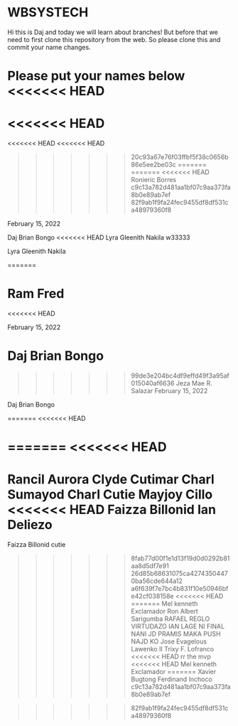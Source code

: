 # WBSYSTECH

Hi this is Daj and today we will learn about branches! But before that we need to first clone this repository from the web. So please clone this and commit your name changes.


Please put your names below
<<<<<<< HEAD
=======
<<<<<<< HEAD
=======
<<<<<<< HEAD
<<<<<<< HEAD
>>>>>>> 20c93a67e76f03ffbf5f38c0656b86e5ee2be03c
=======
=======
<<<<<<< HEAD
>>>>>>> Ronieric Borres
>>>>>>> c9c13a782d481aa1bf07c9aa373fa8b0e89ab7ef
>>>>>>> 82f9ab1f9fa24fec9455df8df531ca48979360f8

February 15, 2022

Daj Brian Bongo
<<<<<<< HEAD
Lyra Gleenith Nakila
w33333























































Lyra Gleenith Nakila















=======

Ram Fred
=======
<<<<<<< HEAD


February 15, 2022

Daj Brian Bongo
=======
>>>>>>> 99de3e204bc4df9effd49f3a95af015040af6636
Jeza Mae R. Salazar
February 15, 2022

Daj Brian Bongo

=======
<<<<<<< HEAD



=======
<<<<<<< HEAD
=======
Rancil Aurora
Clyde Cutimar
Charl Sumayod
Charl Cutie
Mayjoy Cillo
<<<<<<< HEAD
Faizza Billonid
Ian Deliezo
=======
Faizza Billonid cutie
>>>>>>> 8fab77d00f1e1d13f19d0d0292b81aa8d5df7e91
>>>>>>> 26d85b68631075ca42743504470ba56cde644a12
>>>>>>> a6f639f7e7bc4b831f10e50946bfe42cf038158e
<<<<<<< HEAD
=======
Mel kenneth Exclamador
Ron Albert Sarigumba
RAFAEL REGLO VIRTUDAZO
IAN LAGE NI FINAL NANI JD PRAMIS MAKA PUSH NAJD KO
Jose Evagelous Lawenko II
Trixy F. Lofranco
<<<<<<< HEAD
rr the mvp
<<<<<<< HEAD
Mel kenneth Exclamador
=======
Xavier Bugtong
Ferdinand Inchoco
>>>>>>> c9c13a782d481aa1bf07c9aa373fa8b0e89ab7ef

>>>>>>> 82f9ab1f9fa24fec9455df8df531ca48979360f8



